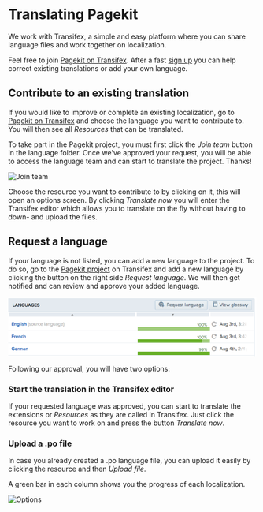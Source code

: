# Translating Pagekit

<p class="uk-article-lead">We work with Transifex, a simple and easy platform
where you can share language files and work together on localization.</p>

Feel free to join [Pagekit on Transifex](http://www.transifex.com/organization/pagekit).
After a fast [sign up](http://www.transifex.com/signup/) you can help correct
existing translations or add your own language.

## Contribute to an existing translation

If you would like to improve or complete an existing localization, go to
[Pagekit on Transifex](http://www.transifex.com/organization/pagekit/) and
choose the language you want to contribute to. You will then see all *Resources*
that can be translated.

To take part in the Pagekit project, you must first click the *Join team* button
in the language folder. Once we've approved your request, you will be able to
access the language team and can start to translate the project. Thanks!

![Join team](../assets/guide-translation-join.png)

Choose the resource you want to contribute to by clicking on it, this will open
an options screen. By clicking *Translate now* you will enter the Transifex
editor which allows you to translate on the fly without having to down- and
upload the files.

## Request a language

If your language is not listed, you can add a new language to the project. To do
so, go to the [Pagekit project](http://www.transifex.com/organization/pagekit/)
on Transifex and add a new language by clicking the button on the right side
*Request language*. We will then get notified and can review and approve your
added language.

![Request a language](assets/guide-translation-request.png)

Following our approval, you will have two options:

### Start the translation in the Transifex editor

If your requested language was approved, you can start to translate the
extensions or *Resources* as they are called in Transifex. Just click the
resource you want to work on and press the button *Translate now*.

### Upload a .po file
In case you already created a .po language file, you can upload it easily by
clicking the resource and then *Upload file*.

A green bar in each column shows you the progress of each localization.

![Options](../assets/guide-translation-options.png)
